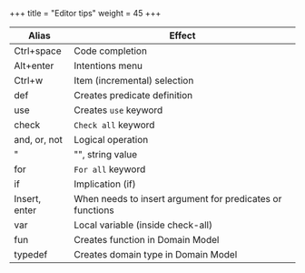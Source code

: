+++
title = "Editor tips"
weight = 45
+++

|Alias        |Effect                                                   |
|-------------|---------------------------------------------------------|
|Ctrl+space   |Code completion                                          |
|Alt+enter    |Intentions menu                                          |
|Ctrl+w       |Item (incremental) selection                             |
|def          |Creates predicate definition                             |
|use          |Creates `use` keyword                                    |
|check        |`Check all` keyword                                      |
|and, or, not |Logical operation                                        |
|"            |"", string value                                         |
|for          |`For all` keyword                                        |
|if           |Implication (if)                                         |
|Insert, enter|When needs to insert argument for predicates or functions|
|var          |Local variable (inside check-all)                        |
|fun          |Creates function in Domain Model                         |
|typedef      |Creates domain type in Domain Model                      |

